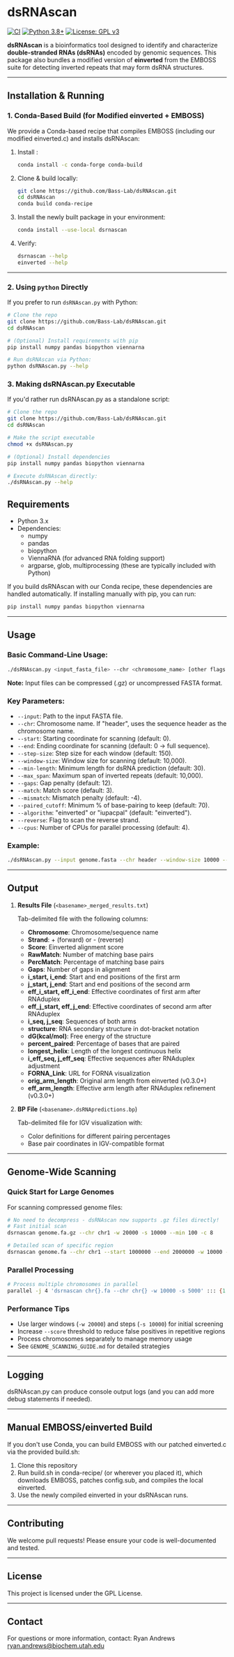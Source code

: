 # dsRNAscan

[![CI](https://github.com/Bass-Lab/dsRNAscan/actions/workflows/ci.yml/badge.svg)](https://github.com/Bass-Lab/dsRNAscan/actions/workflows/ci.yml)
[![Python 3.8+](https://img.shields.io/badge/python-3.8+-blue.svg)](https://www.python.org/downloads/)
[![License: GPL v3](https://img.shields.io/badge/License-GPLv3-blue.svg)](https://www.gnu.org/licenses/gpl-3.0)

**dsRNAscan** is a bioinformatics tool designed to identify and characterize **double-stranded RNAs (dsRNAs)** encoded by genomic sequences. This package also bundles a modified version of **einverted** from the EMBOSS suite for detecting inverted repeats that may form dsRNA structures.

---

## Installation & Running

### 1. Conda-Based Build (for Modified einverted + EMBOSS)

We provide a Conda-based recipe that compiles EMBOSS (including our modified einverted.c) and installs dsRNAscan:

1. Install :
   ```bash
   conda install -c conda-forge conda-build
   ```

2. Clone & build locally:
   ```bash
   git clone https://github.com/Bass-Lab/dsRNAscan.git
   cd dsRNAscan
   conda build conda-recipe
   ```

3. Install the newly built package in your environment:
   ```bash
   conda install --use-local dsrnascan
   ```

4. Verify:
   ```bash
   dsrnascan --help
   einverted --help
   ```

---

### 2. Using `python` Directly

If you prefer to run `dsRNAscan.py` with Python:

```bash
# Clone the repo
git clone https://github.com/Bass-Lab/dsRNAscan.git
cd dsRNAscan

# (Optional) Install requirements with pip
pip install numpy pandas biopython viennarna

# Run dsRNAscan via Python:
python dsRNAscan.py --help
```

### 3. Making dsRNAscan.py Executable

If you'd rather run dsRNAscan.py as a standalone script:

```bash
# Clone the repo
git clone https://github.com/Bass-Lab/dsRNAscan.git
cd dsRNAscan

# Make the script executable
chmod +x dsRNAscan.py

# (Optional) Install dependencies
pip install numpy pandas biopython viennarna

# Execute dsRNAscan directly:
./dsRNAscan.py --help
```

## Requirements

- Python 3.x
- Dependencies:
  - numpy
  - pandas
  - biopython
  - ViennaRNA (for advanced RNA folding support)
  - argparse, glob, multiprocessing (these are typically included with Python)

If you build dsRNAscan with our Conda recipe, these dependencies are handled automatically. If installing manually with pip, you can run:

```bash
pip install numpy pandas biopython viennarna
```

---

## Usage

### Basic Command-Line Usage:

```bash
./dsRNAscan.py <input_fasta_file> --chr <chromosome_name> [other flags...]
```

**Note:** Input files can be compressed (.gz) or uncompressed FASTA format.

### Key Parameters:

- `--input`: Path to the input FASTA file.
- `--chr`: Chromosome name. If "header", uses the sequence header as the chromosome name.
- `--start`: Starting coordinate for scanning (default: 0).
- `--end`: Ending coordinate for scanning (default: 0 → full sequence).
- `--step-size`: Step size for each window (default: 150).
- `--window-size`: Window size for scanning (default: 10,000).
- `--min-length`: Minimum length for dsRNA prediction (default: 30).
- `--max_span`: Maximum span of inverted repeats (default: 10,000).
- `--gaps`: Gap penalty (default: 12).
- `--match`: Match score (default: 3).
- `--mismatch`: Mismatch penalty (default: -4).
- `--paired_cutoff`: Minimum % of base-pairing to keep (default: 70).
- `--algorithm`: "einverted" or "iupacpal" (default: "einverted").
- `--reverse`: Flag to scan the reverse strand.
- `--cpus`: Number of CPUs for parallel processing (default: 4).

### Example:

```bash
./dsRNAscan.py --input genome.fasta --chr header --window-size 10000 --step-size 150
```

---

## Output

1. **Results File** (`<basename>_merged_results.txt`)
   
   Tab-delimited file with the following columns:
   - **Chromosome**: Chromosome/sequence name
   - **Strand**: + (forward) or - (reverse)
   - **Score**: Einverted alignment score
   - **RawMatch**: Number of matching base pairs
   - **PercMatch**: Percentage of matching base pairs
   - **Gaps**: Number of gaps in alignment
   - **i_start, i_end**: Start and end positions of the first arm
   - **j_start, j_end**: Start and end positions of the second arm
   - **eff_i_start, eff_i_end**: Effective coordinates of first arm after RNAduplex
   - **eff_j_start, eff_j_end**: Effective coordinates of second arm after RNAduplex
   - **i_seq, j_seq**: Sequences of both arms
   - **structure**: RNA secondary structure in dot-bracket notation
   - **dG(kcal/mol)**: Free energy of the structure
   - **percent_paired**: Percentage of bases that are paired
   - **longest_helix**: Length of the longest continuous helix
   - **i_eff_seq, j_eff_seq**: Effective sequences after RNAduplex adjustment
   - **FORNA_Link**: URL for FORNA visualization
   - **orig_arm_length**: Original arm length from einverted (v0.3.0+)
   - **eff_arm_length**: Effective arm length after RNAduplex refinement (v0.3.0+)

2. **BP File** (`<basename>.dsRNApredictions.bp`)
   
   Tab-delimited file for IGV visualization with:
   - Color definitions for different pairing percentages
   - Base pair coordinates in IGV-compatible format

---

## Genome-Wide Scanning

### Quick Start for Large Genomes

For scanning compressed genome files:
```bash
# No need to decompress - dsRNAscan now supports .gz files directly!
# Fast initial scan
dsrnascan genome.fa.gz --chr chr1 -w 20000 -s 10000 --min 100 -c 8

# Detailed scan of specific region
dsrnascan genome.fa --chr chr1 --start 1000000 --end 2000000 -w 10000 -s 2000
```

### Parallel Processing
```bash
# Process multiple chromosomes in parallel
parallel -j 4 'dsrnascan chr{}.fa --chr chr{} -w 10000 -s 5000' ::: {1..22} X Y
```

### Performance Tips
- Use larger windows (`-w 20000`) and steps (`-s 10000`) for initial screening
- Increase `--score` threshold to reduce false positives in repetitive regions
- Process chromosomes separately to manage memory usage
- See `GENOME_SCANNING_GUIDE.md` for detailed strategies

---

## Logging

dsRNAscan.py can produce console output logs (and you can add more debug statements if needed).

---

## Manual EMBOSS/einverted Build

If you don't use Conda, you can build EMBOSS with our patched einverted.c via the provided build.sh:

1. Clone this repository
2. Run build.sh in conda-recipe/ (or wherever you placed it), which downloads EMBOSS, patches config.sub, and compiles the local einverted.
3. Use the newly compiled einverted in your dsRNAscan runs.

---

## Contributing

We welcome pull requests! Please ensure your code is well-documented and tested.

---

## License

This project is licensed under the GPL License.

---

## Contact

For questions or more information, contact:
Ryan Andrews ryan.andrews@biochem.utah.edu

